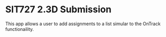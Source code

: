 # SIT727 2.3D Submission

This app allows a user to add assignments to a list simular to the OnTrack functionaility.